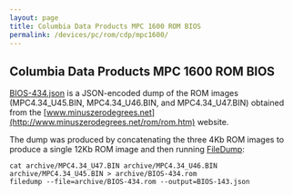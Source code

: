 ```yaml
---
layout: page
title: Columbia Data Products MPC 1600 ROM BIOS
permalink: /devices/pc/rom/cdp/mpc1600/
---
```


Columbia Data Products MPC 1600 ROM BIOS
---
[BIOS-434.json](BIOS-434.json) is a JSON-encoded dump of the ROM images (MPC4.34_U45.BIN, MPC4.34_U46.BIN, and
MPC4.34_U47.BIN) obtained from the
[www.minuszerodegrees.net](http://www.minuszerodegrees.net/rom/rom.htm) website.  

The dump was produced by concatenating the three 4Kb ROM images to produce a single 12Kb ROM image and then running
[FileDump](/modules/filedump/):

	cat archive/MPC4.34_U47.BIN archive/MPC4.34_U46.BIN archive/MPC4.34_U45.BIN > archive/BIOS-434.rom
	filedump --file=archive/BIOS-434.rom --output=BIOS-143.json
